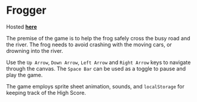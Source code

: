 # Frogger

Hosted [**here**](https://yashre-bh.github.io/frogger-clone/)

The premise of the game is to help the frog safely cross the busy road and the river. The frog needs to avoid crashing with the moving cars, or drowning into the river.

Use the `Up Arrow`, `Down Arrow`, `Left Arrow` and `Right Arrow` keys to navigate through the canvas. 
The `Space Bar` can be used as a toggle to pause and play the game.

The game employs sprite sheet animation, sounds, and `localStorage` for keeping track of the High Score.

